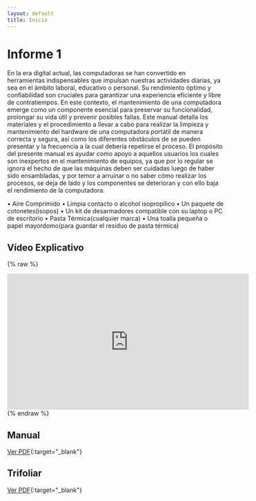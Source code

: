 ```yaml
---
layout: default
title: Inicio
---
```


# Informe 1

En la era digital actual, las computadoras se han convertido en herramientas indispensables que impulsan nuestras actividades diarias, ya sea en el ámbito laboral, educativo o personal. Su rendimiento óptimo y confiabilidad son cruciales para garantizar una experiencia eficiente y libre de contratiempos. En este contexto, el mantenimiento de una computadora emerge como un componente esencial para preservar su funcionalidad, prolongar su vida útil y prevenir posibles fallas. Este manual detalla los materiales y el procedimiento a llevar a cabo para realizar la limpieza y mantenimiento del hardware de una computadora portátil de manera correcta y segura, así como los diferentes obstáculos de se pueden presentar y la frecuencia a la cual debería repetirse el proceso.
El propósito del presente manual es ayudar como apoyo a aquellos usuarios los cuales son inexpertos en el mantenimiento de equipos, ya que por lo regular se ignora el hecho de que las máquinas deben ser cuidadas luego de haber sido ensambladas, y por temor a arruinar o no saber cómo realizar los procesos, se deja de lado y los componentes se deterioran y con ello baja el rendimiento de la computadora. 

• Aire Comprimido
• Limpia contacto o alcohol isopropílico
• Un paquete de cotonetes(isopos)
• Un kit de desarmadores compatible con su laptop o PC de escritorio
• Pasta Térmica(cualquier marca)
• Una toalla pequeña o papel mayordomo(para guardar el residuo de pasta
térmica)


## Vídeo Explicativo
{% raw %}
<iframe width="560" height="315" src="https://www.youtube.com/embed/pcFZCDW89Vo?si=LppKmDBivx4cyfOE" title="YouTube video player" frameborder="0" allow="accelerometer; autoplay; clipboard-write; encrypted-media; gyroscope; picture-in-picture; web-share" allowfullscreen></iframe>
{% endraw %}

## Manual
[Ver PDF](https://drive.google.com/file/d/18LXVVSjogwdyPegX6uI8Sm1j30rEIRxV/view?usp=sharing){:target="_blank"}


## Trifoliar
[Ver PDF](https://drive.google.com/file/d/1ANdJUp_t2JuCx4YimUmmhfJB2BiyGyxC/view?usp=sharing){:target="_blank"}
